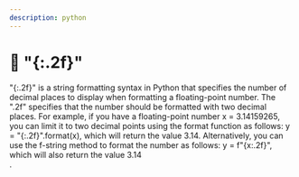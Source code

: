 ```yaml
---
description: python
---
```


# 🍍 "{:.2f}"

"{:.2f}" is a string formatting syntax in Python that specifies the number of decimal places to display when formatting a floating-point number. The ".2f" specifies that the number should be formatted with two decimal places. For example, if you have a floating-point number x = 3.14159265, you can limit it to two decimal points using the format function as follows: y = "{:.2f}".format(x), which will return the value 3.14. Alternatively, you can use the f-string method to format the number as follows: y = f"{x:.2f}", which will also return the value 3.14[\
](https://pythonhow.com/how/limit-floats-to-two-decimal-points/).
